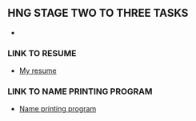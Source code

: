 ## HNG STAGE TWO TO THREE TASKS

-

### LINK TO RESUME

- [My resume](https://hng-task-stage-two-three.vercel.app/)
### LINK TO NAME PRINTING PROGRAM
- [Name printing program](https://hng-task-stage-two-three.vercel.app/Task%202/name%20printing.html)
